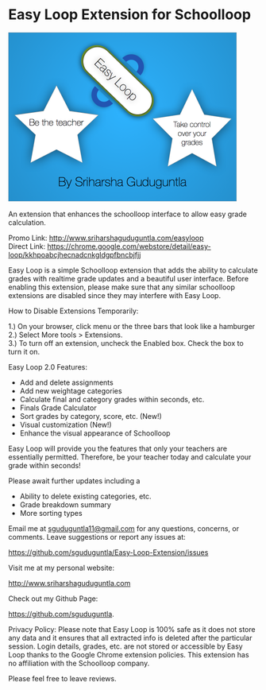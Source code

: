 Easy Loop Extension for Schoolloop
================================
<img src="https://github.com/sguduguntla/Easy-Loop-Extension/blob/master/images/easyloop-banner-920x680.png" width="460" height="340">

An extension that enhances the schoolloop interface to allow easy grade calculation.

Promo Link: http://www.sriharshaguduguntla.com/easyloop  
Direct Link: https://chrome.google.com/webstore/detail/easy-loop/kkhpoabcjhecnadcnkgldgpfbncbjfjj

Easy Loop is a simple Schoolloop extension that adds the ability to calculate grades with realtime grade updates and a beautiful user interface. Before enabling this extension, please make sure that any similar schoolloop extensions are disabled since they may interfere with Easy Loop. 

How to Disable Extensions Temporarily: 

1.) On your browser, click menu or the three bars that look like a hamburger  
2.) Select More tools > Extensions.  
3.) To turn off an extension, uncheck the Enabled box. Check the box to turn it on.  

Easy Loop 2.0 Features:  

 - Add and delete assignments
 - Add new weightage categories
 - Calculate final and category grades within seconds, etc.
 - Finals Grade Calculator
 - Sort grades by category, score, etc. (New!)
 - Visual customization (New!)
 - Enhance the visual appearance of Schoolloop 

Easy Loop will provide you the features that only your teachers are essentially permitted. Therefore, be your teacher today and calculate your grade within seconds! 

Please await further updates including a

 - Ability to delete existing categories, etc. 
 - Grade breakdown summary
 - More sorting types

Email me at sguduguntla11@gmail.com for any questions, concerns, or comments. Leave suggestions or report any issues at:

https://github.com/sguduguntla/Easy-Loop-Extension/issues 

Visit me at my personal website: 

http://www.sriharshaguduguntla.com

Check out my Github Page: 

https://github.com/sguduguntla. 

Privacy Policy: Please note that Easy Loop is 100% safe as it does not store any data and it ensures that all extracted info is deleted after the particular session. Login details, grades, etc. are not stored or accessible by Easy Loop thanks to the Google Chrome extension policies. This extension has no affiliation with the Schoolloop company. 

Please feel free to leave reviews.
